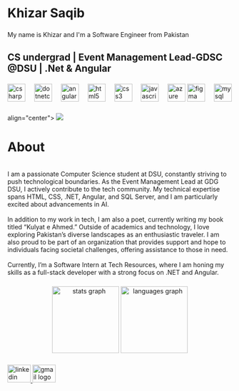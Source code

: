 <h1 align="left">Khizar Saqib</h1>


###

<p align="left">My name is Khizar and I'm a Software Engineer from Pakistan</p>

###
###

<h2 align="left">CS undergrad | Event Management Lead-GDSC @DSU | .Net & Angular </h2>

###
<div align="left">
  <img src="https://cdn.jsdelivr.net/gh/devicons/devicon/icons/csharp/csharp-original.svg" height="40" alt="csharp logo"  />
  <img width="12" />
  <img src="https://cdn.jsdelivr.net/gh/devicons/devicon/icons/dotnetcore/dotnetcore-original.svg" height="40" alt="dotnetcore logo"  />
  <img width="12" />
  <img src="https://cdn.jsdelivr.net/gh/devicons/devicon/icons/angularjs/angularjs-original.svg" height="40" alt="angularjs logo"  />
  <img width="12" />
  <img src="https://cdn.jsdelivr.net/gh/devicons/devicon/icons/html5/html5-original.svg" height="40" alt="html5 logo"  />
  <img width="12" />
  <img src="https://cdn.jsdelivr.net/gh/devicons/devicon/icons/css3/css3-original.svg" height="40" alt="css3 logo"  />
  <img width="12" />
  <img src="https://cdn.jsdelivr.net/gh/devicons/devicon/icons/javascript/javascript-original.svg" height="40" alt="javascript logo"  />
  <img width="12" />
  <img src="https://cdn.jsdelivr.net/gh/devicons/devicon/icons/azure/azure-original.svg" height="40" alt="azure logo"  />
   <img src="https://cdn.jsdelivr.net/gh/devicons/devicon/icons/figma/figma-original.svg" height="40" alt="figma logo"  />
  <img width="12" />
  <img src="https://cdn.jsdelivr.net/gh/devicons/devicon/icons/mysql/mysql-original.svg" height="40" alt="mysql logo"  />
</div>

###

###

align="center">
  <img src="https://profile-counter.glitch.me/Khizarkk7/count.svg?"  />
</div>



###

<p align="left">
  <h1>About</h1><br>
  I am a passionate Computer Science student at DSU, constantly striving to push technological boundaries. As the Event Management Lead at GDG DSU, I actively contribute to the tech community. My technical expertise spans HTML, CSS, .NET, Angular, and SQL Server, and I am particularly excited about advancements in AI.<br><br>
  In addition to my work in tech, I am also a poet, currently writing my book titled “Kulyat e Ahmed.” Outside of academics and technology, I love exploring Pakistan’s diverse landscapes as an enthusiastic traveler. I am also proud to be part of an organization that provides support and hope to individuals facing societal challenges, offering assistance to those in need.<br><br>
  Currently, I’m a Software Intern at Tech Resources, where I am honing my skills as a full-stack developer with a strong focus on .NET and Angular.
</p>


###

###

<div align="center">
  <img src="https://github-readme-stats.vercel.app/api?username=Khizarkk7&hide_title=false&hide_rank=false&show_icons=true&include_all_commits=true&count_private=true&disable_animations=false&theme=dracula&locale=en&hide_border=false&order=1" height="150" alt="stats graph"  />
  <img src="https://github-readme-stats.vercel.app/api/top-langs?username=Khizarkk7&locale=en&hide_title=false&layout=compact&card_width=320&langs_count=5&theme=dracula&hide_border=false&order=2" height="150" alt="languages graph"  />
</div>

###

<div align="left">
  <a href="https://www.linkedin.com/in/khizar-saqib-90439b247/" target="_blank">
    <img src="https://raw.githubusercontent.com/maurodesouza/profile-readme-generator/master/src/assets/icons/social/linkedin/default.svg" width="52" height="40" alt="linkedin logo"  />
  </a>
  <a href="https://mail.google.com/mail/u/0/#inbox" target="_blank">
    <img src="https://raw.githubusercontent.com/maurodesouza/profile-readme-generator/master/src/assets/icons/social/gmail/default.svg" width="52" height="40" alt="gmail logo"  />
  </a>
</div>

###
